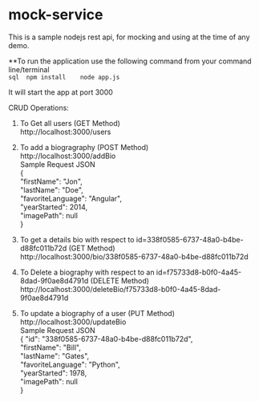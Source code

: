 # mock-service
This is a sample nodejs rest api, for mocking and using at the time of any demo.

**To run the application use the following command from your command line/terminal  
`sql 
  npm install   
  node app.js 
`
  

It will start the app at port 3000  

CRUD Operations:  

1) To Get all users (GET Method)  
	http://localhost:3000/users  


2) To add a biogragraphy (POST Method)  
	http://localhost:3000/addBio  
	Sample Request JSON   
	{  	
		  "firstName": "Jon",  
	    "lastName": "Doe",  
	    "favoriteLanguage": "Angular",  
	    "yearStarted": 2014,  
	    "imagePath": null  
	}   


3) To get a details bio with respect to id=338f0585-6737-48a0-b4be-d88fc011b72d   (GET Method)  
http://localhost:3000/bio/338f0585-6737-48a0-b4be-d88fc011b72d  


4) To Delete a biography with respect to an id=f75733d8-b0f0-4a45-8dad-9f0ae8d4791d (DELETE Method)  
http://localhost:3000/deleteBio/f75733d8-b0f0-4a45-8dad-9f0ae8d4791d  


5) To update a biography of a user (PUT Method)  
http://localhost:3000/updateBio  
Sample Request JSON  
{
        "id": "338f0585-6737-48a0-b4be-d88fc011b72d",  
        "firstName": "Bill",  
        "lastName": "Gates",  
        "favoriteLanguage": "Python",  
        "yearStarted": 1978,  
        "imagePath": null  
 }  
 
 
 
 
